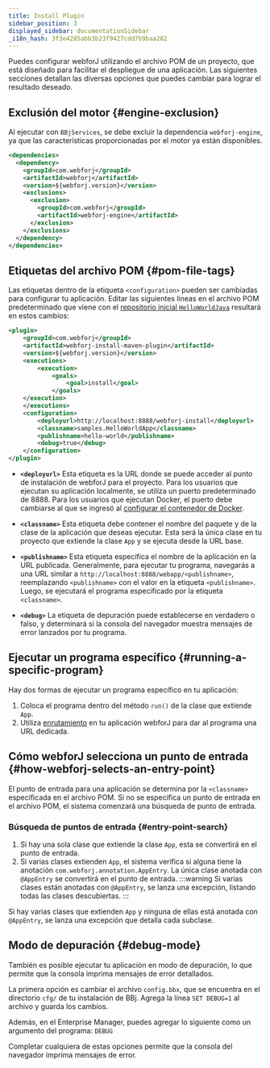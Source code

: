 ```yaml
---
title: Install Plugin
sidebar_position: 3
displayed_sidebar: documentationSidebar
_i18n_hash: 3f3e4285abb3b23f9427cdd7b9baa282
---
```

Puedes configurar webforJ utilizando el archivo POM de un proyecto, que está diseñado para facilitar el despliegue de una aplicación. Las siguientes secciones detallan las diversas opciones que puedes cambiar para lograr el resultado deseado.

## Exclusión del motor {#engine-exclusion}

Al ejecutar con `BBjServices`, se debe excluir la dependencia `webforj-engine`, ya que las características proporcionadas por el motor ya están disponibles.

```xml
<dependencies>
  <dependency>
    <groupId>com.webforj</groupId>
    <artifactId>webforj</artifactId>
    <version>${webforj.version}</version>
    <exclusions>
      <exclusion>
        <groupId>com.webforj</groupId>
        <artifactId>webforj-engine</artifactId>
      </exclusion>
    </exclusions> 
  </dependency>
</dependencies>
```

## Etiquetas del archivo POM {#pom-file-tags}

Las etiquetas dentro de la etiqueta `<configuration>` pueden ser cambiadas para configurar tu aplicación. Editar las siguientes líneas en el archivo POM predeterminado que viene con el [repositorio inicial `HelloWorldJava`](https://github.com/webforj/HelloWorldJava) resultará en estos cambios:

```xml {13-16} showLineNumbers
<plugin>
    <groupId>com.webforj</groupId>
    <artifactId>webforj-install-maven-plugin</artifactId>
    <version>${webforj.version}</version>
    <executions>
        <execution>
            <goals>
                <goal>install</goal>
            </goals>
    </execution>
    </executions>
    <configuration>
        <deployurl>http://localhost:8888/webforj-install</deployurl>
        <classname>samples.HelloWorldApp</classname>
        <publishname>hello-world</publishname>
        <debug>true</debug>
    </configuration>
</plugin>
```

- **`<deployurl>`** Esta etiqueta es la URL donde se puede acceder al punto de instalación de webforJ para el proyecto. Para los usuarios que ejecutan su aplicación localmente, se utiliza un puerto predeterminado de 8888. Para los usuarios que ejecutan Docker, el puerto debe cambiarse al que se ingresó al [configurar el contenedor de Docker](./docker#2-configuration).

- **`<classname>`** Esta etiqueta debe contener el nombre del paquete y de la clase de la aplicación que deseas ejecutar. Esta será la única clase en tu proyecto que extiende la clase `App` y se ejecuta desde la URL base.

- **`<publishname>`** Esta etiqueta especifica el nombre de la aplicación en la URL publicada. Generalmente, para ejecutar tu programa, navegarás a una URL similar a `http://localhost:8888/webapp/<publishname>`, reemplazando `<publishname>` con el valor en la etiqueta `<publishname>`. Luego, se ejecutará el programa especificado por la etiqueta `<classname>`.

- **`<debug>`** La etiqueta de depuración puede establecerse en verdadero o falso, y determinará si la consola del navegador muestra mensajes de error lanzados por tu programa.

## Ejecutar un programa específico {#running-a-specific-program}

Hay dos formas de ejecutar un programa específico en tu aplicación:

1. Coloca el programa dentro del método `run()` de la clase que extiende `App`.
2. Utiliza [enrutamiento](../../routing/overview) en tu aplicación webforJ para dar al programa una URL dedicada.

## Cómo webforJ selecciona un punto de entrada {#how-webforj-selects-an-entry-point}

El punto de entrada para una aplicación se determina por la `<classname>` especificada en el archivo POM. Si no se especifica un punto de entrada en el archivo POM, el sistema comenzará una búsqueda de punto de entrada.

### Búsqueda de puntos de entrada {#entry-point-search}

1. Si hay una sola clase que extiende la clase `App`, esta se convertirá en el punto de entrada.
2. Si varias clases extienden `App`, el sistema verifica si alguna tiene la anotación `com.webforj.annotation.AppEntry`. La única clase anotada con `@AppEntry` se convertirá en el punto de entrada.
    :::warning
    Si varias clases están anotadas con `@AppEntry`, se lanza una excepción, listando todas las clases descubiertas.
    :::

Si hay varias clases que extienden `App` y ninguna de ellas está anotada con `@AppEntry`, se lanza una excepción que detalla cada subclase.

## Modo de depuración {#debug-mode}

También es posible ejecutar tu aplicación en modo de depuración, lo que permite que la consola imprima mensajes de error detallados.

La primera opción es cambiar el archivo `config.bbx`, que se encuentra en el directorio `cfg/` de tu instalación de BBj. Agrega la línea `SET DEBUG=1` al archivo y guarda los cambios.

Además, en el Enterprise Manager, puedes agregar lo siguiente como un argumento del programa: `DEBUG`

Completar cualquiera de estas opciones permite que la consola del navegador imprima mensajes de error.
